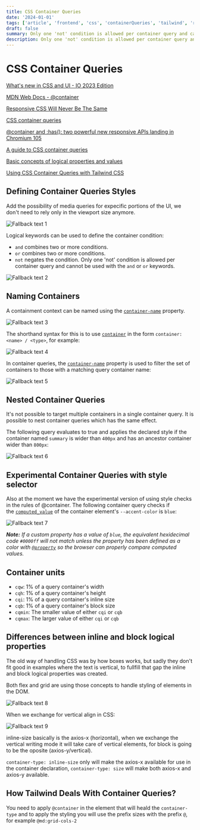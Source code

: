 ```yaml
---
title: CSS Container Queries
date: '2024-01-01'
tags: ['article', 'frontend', 'css', 'containerQueries', 'tailwind', 'read', 'withResume']
draft: false
summary: Only one 'not' condition is allowed per container query and cannot be used with the and or or keywords.. It is possible to nest container queries which has the same effect.. The following container qu...
description: Only one 'not' condition is allowed per container query and cannot be used with the and or or keywords.. It is possible to nest container queries which has the same effect.. The following container qu...
---
```


# CSS Container Queries

[What's new in CSS and UI - IO 2023 Edition](https://developer.chrome.com/blog/whats-new-css-ui-2023/)

[MDN Web Docs - @container](https://developer.mozilla.org/en-US/docs/Web/CSS/@container)

[Responsive CSS Will Never Be The Same](https://www.youtube.com/watch?v=rrLAg7xNERA)

[CSS container queries](https://developer.mozilla.org/en-US/docs/Web/CSS/CSS_container_queries)

[@container and :has(): two powerful new responsive APIs landing in Chromium 105](https://developer.chrome.com/blog/has-with-cq-m105/)

[A guide to CSS container queries](https://blog.logrocket.com/css-container-queries-guide/)

[Basic concepts of logical properties and values](https://developer.mozilla.org/en-US/docs/Web/CSS/CSS_logical_properties_and_values/Basic_concepts_of_logical_properties_and_values)

[Using CSS Container Queries with Tailwind CSS](https://www.youtube.com/watch?v=NoP9oY7kdy8)

## Defining Container Queries Styles

Add the possibility of media queries for expecific portions of the UI, we don't need to rely only in the viewport size anymore.

![Fallback text 1](/static/assets/pasted-image-20230929193203.png)

Logical keywords can be used to define the container condition:

- `and` combines two or more conditions.
- `or` combines two or more conditions.
- `not` negates the condition. Only one 'not' condition is allowed per container query and cannot be used with the `and` or `or` keywords.

![Fallback text 2](/static/assets/pasted-image-20230929193256.png)

## Naming Containers

A containment context can be named using the [`container-name`](https://developer.mozilla.org/en-US/docs/Web/CSS/container-name) property.

![Fallback text 3](/static/assets/pasted-image-20230929193340.png)

The shorthand syntax for this is to use [`container`](https://developer.mozilla.org/en-US/docs/Web/CSS/container) in the form `container: <name> / <type>`, for example:

![Fallback text 4](/static/assets/pasted-image-20230929193405.png)

In container queries, the [`container-name`](https://developer.mozilla.org/en-US/docs/Web/CSS/container-name) property is used to filter the set of containers to those with a matching query container name:

![Fallback text 5](/static/assets/pasted-image-20230929193449.png)

## Nested Container Queries

It's not possible to target multiple containers in a single container query. It is possible to nest container queries which has the same effect.

The following query evaluates to true and applies the declared style if the container named `summary` is wider than `400px` and has an ancestor container wider than `800px`:

![Fallback text 6](/static/assets/pasted-image-20230929195425.png)

## Experimental Container Queries with style selector

Also at the moment we have the experimental version of using style checks in the rules of @container. The following container query checks if the [`computed_value`](https://developer.mozilla.org/en-US/docs/Web/CSS/computed_value) of the container element's `--accent-color` is `blue`:

![Fallback text 7](/static/assets/pasted-image-20230929200018.png)

_**Note:** If a custom property has a value of `blue`, the equivalent hexidecimal code `#0000ff` will not match unless the property has been defined as a color with [`@property`](https://developer.mozilla.org/en-US/docs/Web/CSS/@property) so the browser can properly compare computed values._

## Container units

- `cqw`: 1% of a query container's width
- `cqh`: 1% of a query container's height
- `cqi`: 1% of a query container's inline size
- `cqb`: 1% of a query container's block size
- `cqmin`: The smaller value of either `cqi` or `cqb`
- `cqmax`: The larger value of either `cqi` or `cqb`

## Differences between inline and block logical properties

The old way of handling CSS was by how boxes works, but sadly they don't fit good in examples where the text is vertical, to fullfill that gap the inline and block logical properties was created.

Both flex and grid are using those concepts to handle styling of elements in the DOM.

![Fallback text 8](/static/assets/pasted-image-20230930134702.png)

When we exchange for vertical align in CSS:

![Fallback text 9](/static/assets/pasted-image-20230930134720.png)

inline-size basically is the axios-x (horizontal), when we exchange the vertical writing mode it will take care of vertical elements, for block is going to be the oposite (axios-y/vertical).

`container-type: inline-size` only will make the axios-x available for use in the container declaration, `container-type: size` will make both axios-x and axios-y available.

## How Tailwind Deals With Container Queries?

You need to apply `@container` in the element that will heald the `container-type` and to apply the styling you will use the prefix sizes with the prefix `@`, for example `@md:grid-cols-2`